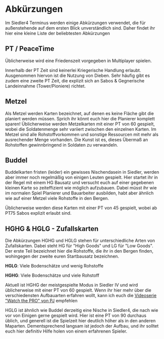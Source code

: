 # Abkürzungen

Im Siedler4 Terminus werden einige Abkürzungen verwendet, die für außenstehende auf dem ersten Blick unverständlich sind. Daher findet ihr hier eine kleine Liste der beliebtesten Abkürzungen

## PT / PeaceTime

Üblicherweise wird eine Friedenszeit vorgegeben in Multiplayer spielen. 

Innerhalb der PT Zeit sind keinerlei Kriegerische Handlung erlaubt. Ausgenommen hiervon ist die Nutzung von Dieben. Sehr häufig gibt es zudem eine zweite PT Zeit, die explizit sich an Sabos & Gegnerische Landeinnahme (Tower/Pioniere) richtet.&#x20;

## Metzel

Als Metzel werden Karten bezeichnet, auf denen es keine Fläche gibt die planiert werden müssen. Sprich ihr könnt euch hier die Planierer komplett sparen! Üblicherweise werden Metzelkarten mit einer PT von 60 gespielt, wobei die Soldatenmenge sehr variiert zwischen den einzelnen Karten. Im Metzel sind alle Rohstoffvorkommen und sonstige Ressourcen mit mehr als ausrechender Menge vorhanden. Die Kunst ist es, dieses Übermaß an Rohstoffen gewinnbringend in Soldaten zu verwandeln.&#x20;

## Buddel

Buddelkarten fristen (leider) ein gewisses Nischendasein in Siedler, werden aber immer noch regelmäßig von einigen Leuten gespielt. Hier startet ihr in der Regel mit einem HG Bausatz und versucht euch auf einer gegebenen kleinen Karte so zeiteffizient wie möglich aufzubauen. Dabei müsst íhr wie im normalen Spiel Planierer und Bauarbeiter ausbilden, habt aber ähnlich wie auf einer Metzel viele Rohstoffe in den Bergen. 

Üblicherweise werden diese Karten mit einer PT von 45 gespielt, wobei ab PT75 Sabos explizit erlaubt sind.&#x20;

## HGHG & HGLG - Zufallskarten

Die Abkürzungen HGHG und HGLG stehen für unterschiedliche Arten von Zufallskarten. Dabei steht HG für "High Goods" und LG für "Low Goods". Der erste Teil bezeichnet hier die Rohstoffe, die ihr in den Bergen finden, wohingegen der zweite euren Startbausatz bezeichnen.&#x20;

**HGLG**: Viele Bodenschätze und wenig Rohstoffe 

**HGHG**: Viele Bodenschätze und viele Rohstoff

Aktuell ist HGHG der meistgespielte Modus in Siedler IV und wird üblicherweise mit einer PT von 60 gespielt. Wenn ihr hier mehr über die verschiedensten Aufbauarten erfahren wollt, kann ich euch die [Videoserie "Watch the PRO" von PJ](multiplayer/einstieg-in-s4-multiplayer.md) empfehlen

HGLG ist ähnlich wie Buddel derzeitig eine Nische in Siedler4, die nach wie vor von Einigen gerne gespielt wird. Hier ist eine PT von 90 durchaus üblich, und generell ist die Spielzeit hier deutlich höher als in den anderen Maparten. Dementsprechend langsam ist jedoch der Aufbau, und ihr solltet euch hier definitiv Hilfe holen von einem erfahrenen Spieler.&#x20;
